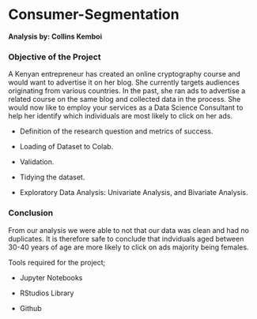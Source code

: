 # Consumer-Segmentation

**Analysis by: Collins Kemboi**

### Objective of the Project

A Kenyan entrepreneur has created an online cryptography course and would want
to advertise it on her blog. She currently targets audiences originating from 
various countries. In the past, she ran ads to advertise a related course on the
same blog and collected data in the process. She would now like to employ your 
services as a Data Science Consultant to help her identify which individuals are
most likely to click on her ads. 
* Definition of the research question and metrics of success.

* Loading of Dataset to Colab.

* Validation.

* Tidying the dataset.

* Exploratory Data Analysis: Univariate Analysis, and Bivariate Analysis.

### Conclusion

From our analysis we were able to not that our data was clean and had no duplicates. It is therefore 
safe to conclude that indviduals aged between 30-40 years of age are more likely to click on ads majority being females.

Tools required for the project;

* Jupyter Notebooks

* RStudios Library 

* Github
